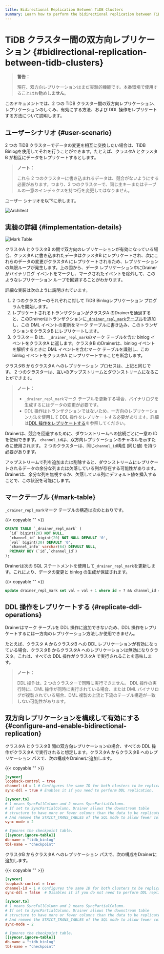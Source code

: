 ```yaml
---
title: Bidirectional Replication Between TiDB Clusters
summary: Learn how to perform the bidirectional replication between TiDB clusters.
---
```


# TiDB クラスター間の双方向レプリケーション {#bidirectional-replication-between-tidb-clusters}

> **警告：**
>
> 現在、双方向レプリケーションはまだ実験的機能です。本番環境で使用することはお勧めし**ません**。

このドキュメントでは、2 つの TiDB クラスター間の双方向レプリケーション、レプリケーションのしくみ、有効にする方法、および DDL 操作をレプリケートする方法について説明します。

## ユーザーシナリオ {#user-scenario}

2 つの TiDB クラスターでデータの変更を相互に交換したい場合は、TiDB Binlogを使用してそれを行うことができます。たとえば、クラスタA とクラスタB が相互にデータをレプリケートするとします。

> **ノート：**
>
> これら 2 つのクラスターに書き込まれるデータは、競合がないようにする必要があります。つまり、2 つのクラスターで、同じ主キーまたはテーブルの一意のインデックスを持つ行を変更してはなりません。

ユーザー シナリオを以下に示します。

![Architect](/media/binlog/bi-repl1.jpg)

## 実装の詳細 {#implementation-details}

![Mark Table](/media/binlog/bi-repl2.png)

クラスタA とクラスタB の間で双方向のレプリケーションが有効になっている場合、クラスタA に書き込まれたデータはクラスタB にレプリケートされ、次にこれらのデータの変更がクラスタA にレプリケートされるため、レプリケーションの無限ループが発生します。上の図から、データ レプリケーション中にDrainerがバイナリログ イベントをマークし、マークされたイベントを除外して、このようなレプリケーション ループを回避することがわかります。

詳細な実装は次のように説明されています。

1.  2 つのクラスターのそれぞれに対して TiDB Binlogレプリケーション プログラムを開始します。
2.  レプリケートされるトランザクションがクラスタA のDrainerを通過すると、このDrainerはトランザクションに[`_drainer_repl_mark`テーブル](#mark-table)を追加し、この DML イベントの更新をマーク テーブルに書き込み、このトランザクションをクラスタB にレプリケートします。
3.  クラスター B は、 `_drainer_repl_mark`のマーク テーブルを含む binlog イベントをクラスタA に返します。クラスタB のDrainerは、binlog イベントを解析するときに DML イベントを含むマーク テーブルを識別し、この binlog イベントをクラスタA にレプリケートすることを断念します。

クラスタB からクラスタA へのレプリケーション プロセスは、上記と同じです。 2 つのクラスターは、互いのアップストリームとダウンストリームになることができます。

> **ノート：**
>
> -   `_drainer_repl_mark`マーク テーブルを更新する場合、バイナリログを生成するにはデータの変更が必要です。
> -   DDL 操作はトランザクションではないため、一方向のレプリケーション方法を使用して DDL 操作をレプリケートする必要があります。詳細は[DDL 操作をレプリケートする](#replicate-ddl-operations)を参照してください。

Drainerは、競合を回避するために、ダウンストリームへの接続ごとに一意の ID を使用できます。 `channel_id`は、双方向レプリケーションのチャネルを示すために使用されます。 2 つのクラスターは、同じ`channel_id`構成 (同じ値) を持つ必要があります。

アップストリームで列を追加または削除すると、ダウンストリームにレプリケートされるデータの余分な列または欠落している列が存在する可能性があります。 Drainerは、余分な列を無視するか、欠落している列にデフォルト値を挿入することで、この状況を可能にします。

## マークテーブル {#mark-table}

`_drainer_repl_mark`マーク テーブルの構造は次のとおりです。

{{< copyable "" >}}

```sql
CREATE TABLE `_drainer_repl_mark` (
  `id` bigint(20) NOT NULL,
  `channel_id` bigint(20) NOT NULL DEFAULT '0',
  `val` bigint(20) DEFAULT '0',
  `channel_info` varchar(64) DEFAULT NULL,
  PRIMARY KEY (`id`,`channel_id`)
);
```

Drainerは次の SQL ステートメントを使用して`_drainer_repl_mark`を更新します。これにより、データの変更と binlog の生成が保証されます。

{{< copyable "" >}}

```sql
update drainer_repl_mark set val = val + 1 where id = ? && channel_id = ?;
```

## DDL 操作をレプリケートする {#replicate-ddl-operations}

Drainerはマーク テーブルを DDL 操作に追加できないため、DDL 操作をレプリケートするには一方向のレプリケーション方法しか使用できません。

たとえば、クラスタ A からクラスタB への DDL レプリケーションが有効になっている場合、クラスタB からクラスタA へのレプリケーションは無効になりクラスタ。これは、すべての DDL 操作がクラスタA で実行されることを意味します。

> **ノート：**
>
> DDL 操作は、2 つのクラスターで同時に実行できません。 DDL 操作の実行時に、DML 操作が同時に実行されている場合、または DML バイナリログが複製されている場合、DML 複製の上流と下流のテーブル構造が一致しない可能性があります。

## 双方向レプリケーションを構成して有効にする {#configure-and-enable-bidirectional-replication}

クラスタA とクラスタB 間の双方向レプリケーションの場合、すべての DDL 操作がクラスタA で実行されると想定します。クラスタA からクラスタB へのレプリケーション パスで、次の構成をDrainerに追加します。

{{< copyable "" >}}

```toml
[syncer]
loopback-control = true
channel-id = 1 # Configures the same ID for both clusters to be replicated.
sync-ddl = true # Enables it if you need to perform DDL replication.

[syncer.to]
# 1 means SyncFullColumn and 2 means SyncPartialColumn.
# If set to SyncPartialColumn, Drainer allows the downstream table
# structure to have more or fewer columns than the data to be replicated
# And remove the STRICT_TRANS_TABLES of the SQL mode to allow fewer columns, and insert zero values to the downstream.
sync-mode = 2

# Ignores the checkpoint table.
[[syncer.ignore-table]]
db-name = "tidb_binlog"
tbl-name = "checkpoint"
```

クラスタB からクラスタA へのレプリケーション パスで、次の構成をDrainerに追加します。

{{< copyable "" >}}

```toml
[syncer]
loopback-control = true
channel-id = 1 # Configures the same ID for both clusters to be replicated.
sync-ddl = false  # Disables it if you do not need to perform DDL replication.

[syncer.to]
# 1 means SyncFullColumn and 2 means SyncPartialColumn.
# If set to SyncPartialColumn, Drainer allows the downstream table
# structure to have more or fewer columns than the data to be replicated
# And remove the STRICT_TRANS_TABLES of the SQL mode to allow fewer columns, and insert zero values to the downstream.
sync-mode = 2

# Ignores the checkpoint table.
[[syncer.ignore-table]]
db-name = "tidb_binlog"
tbl-name = "checkpoint"
```
